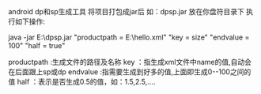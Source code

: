 android dp和sp生成工具
将项目打包成jar后 如：dpsp.jar 放在你盘符目录下
执行如下操作:

java -jar E:\dpsp.jar "productpath = E:\\hello.xml" "key = size" "endvalue = 100" "half = true"

productpath :生成文件的路径及名称
key ：指生成xml文件中name的值,自动会在后面跟上sp或dp
endvalue :指需要生成到好多的值,上面即生成0--100之间的值
half ：表示是否生成0.5的值，如：1.5,2.5,....
